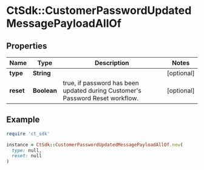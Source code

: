 # CtSdk::CustomerPasswordUpdatedMessagePayloadAllOf

## Properties

| Name | Type | Description | Notes |
| ---- | ---- | ----------- | ----- |
| **type** | **String** |  | [optional] |
| **reset** | **Boolean** | true, if password has been updated during Customer&#39;s Password Reset workflow. | [optional] |

## Example

```ruby
require 'ct_sdk'

instance = CtSdk::CustomerPasswordUpdatedMessagePayloadAllOf.new(
  type: null,
  reset: null
)
```

